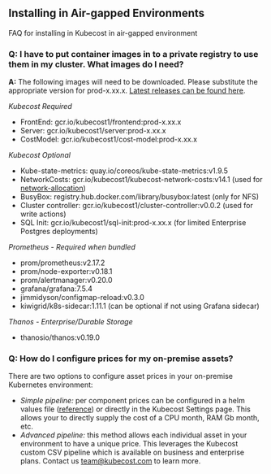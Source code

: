 ## Installing in Air-gapped Environments

FAQ for installing in Kubecost in air-gapped environment

### Q: I have to put container images in to a private registry to use them in my cluster. What images do I need?

**A:** The following images will need to be downloaded. Please substitute the appropriate version
for prod-x.xx.x. [Latest releases can be found here](https://github.com/kubecost/cost-analyzer-helm-chart/releases).

*Kubecost Required*
* FrontEnd: gcr.io/kubecost1/frontend:prod-x.xx.x
* Server: gcr.io/kubecost1/server:prod-x.xx.x
* CostModel: gcr.io/kubecost1/cost-model:prod-x.xx.x

*Kubecost Optional*
* Kube-state-metrics: quay.io/coreos/kube-state-metrics:v1.9.5
* NetworkCosts: gcr.io/kubecost1/kubecost-network-costs:v14.1 (used for [network-allocation](https://github.com/kubecost/docs/blob/master/network-allocation.md))
* BusyBox: registry.hub.docker.com/library/busybox:latest (only for NFS)
* Cluster controller: gcr.io/kubecost1/cluster-controller:v0.0.2 (used for write actions)
* SQL Init: gcr.io/kubecost1/sql-init:prod-x.xx.x (for limited Enterprise Postgres deployments)

*Prometheus - Required when bundled*
* prom/prometheus:v2.17.2
* prom/node-exporter:v0.18.1
* prom/alertmanager:v0.20.0
* grafana/grafana:7.5.4
* jimmidyson/configmap-reload:v0.3.0
* kiwigrid/k8s-sidecar:1.11.1 (can be optional if not using Grafana sidecar)

*Thanos - Enterprise/Durable Storage*
* thanosio/thanos:v0.19.0


### Q: How do I configure prices for my on-premise assets?

There are two options to configure asset prices in your on-premise Kubernetes environment:

* *Simple pipeline:* per component prices can be configured in a helm values file ([reference](https://github.com/kubecost/cost-analyzer-helm-chart/blob/6c0975614b4a6854be602d1a6f9506ce8b80abdc/cost-analyzer/values.yaml#L559-L570)) or directly in the Kubecost Settings page. This allows your to directly supply the cost of a CPU month, RAM Gb month, etc.
* *Advanced pipeline:* this method allows each individual asset in your environment to have a unique price. This leverages the Kubecost custom CSV pipeline which is available on business and enterprise plans. Contact us team@kubecost.com to learn more.
